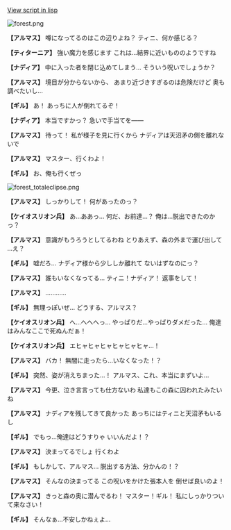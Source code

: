 [View script in lisp](../scripts/100602040.txt)

![forest.png](../images/backgrounds/forest.png)

**【アルマス】**
噂になってるのはこの辺りよね？
ティニ、何か感じる？

**【ティターニア】**
強い魔力を感じます
これは…結界に近いもののようですね

**【ナディア】**
中に入った者を閉じ込めてしまう…
そういう呪いでしょうか？

**【アルマス】**
境目が分からないから、
あまり近づきすぎるのは危険だけど
奥も調べたいし…

**【ギル】**
あ！
あっちに人が倒れてるぞ！

**【ナディア】**
本当ですかっ？
急いで手当てを――

**【アルマス】**
待って！
私が様子を見に行くから
ナディアは天沼矛の側を離れないで

**【アルマス】**
マスター、行くわよ！

**【ギル】**
お、俺も行くぜっ

![forest_totaleclipse.png](../images/backgrounds/forest_totaleclipse.png)

**【アルマス】**
しっかりして！
何があったのっ？

**【ケイオスリオン兵】**
あ…ああっ…
何だ、お前達…？
俺は…脱出できたのかっ？

**【アルマス】**
意識がもうろうとしてるわね
とりあえず、森の外まで運び出して
…え？

**【ギル】**
嘘だろ…
ナディア様から少ししか離れて
ないはずなのにっ？

**【アルマス】**
誰もいなくなってる…
ティニ！ナディア！
返事をして！

**【アルマス】**
…………

**【ギル】**
無理っぽいぜ…
どうする、アルマス？

**【ケイオスリオン兵】**
へ…へへへっ…
やっぱりだ…やっぱりダメだった…
俺達はみんなここで死ぬんだぁ！

**【ケイオスリオン兵】**
エヒャヒャヒャヒャヒャヒャ…！

**【アルマス】**
バカ！
無闇に走ったら…いなくなった！？

**【ギル】**
突然、姿が消えちまった…！
アルマス、これ、本当にまずいよ…

**【アルマス】**
今更、泣き言言っても仕方ないわ
私達もこの森に囚われたみたいね

**【アルマス】**
ナディアを残してきて良かった
あっちにはティニと天沼矛もいるし

**【ギル】**
でもっ…俺達はどうすりゃ
いいんだよ！？

**【アルマス】**
決まってるでしょ
行くわよ

**【ギル】**
もしかして、アルマス…
脱出する方法、分かんの！？

**【アルマス】**
そんなの決まってる
この呪いをかけた張本人を
倒せば良いのよ！

**【アルマス】**
きっと森の奥に潜んでるわ！
マスター！ギル！
私にしっかりついて来なさい！

**【ギル】**
そんなぁ…不安しかねぇよ…